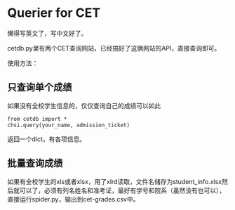 # Querier for CET

懒得写英文了，写中文好了。

cetdb.py里有两个CET查询网站，已经搞好了这俩网站的API，直接查询即可。

使用方法：

## 只查询单个成绩

如果没有全校学生信息的，仅仅查询自己的成绩可以如此

```
from cetdb import *
chsi.query(your_name, admission_ticket)
```

返回一个dict，有各项信息。

## 批量查询成绩

如果有全校学生的xls或者xlsx，用了xlrd读取，文件名储存为student\_info.xlsx然后就可以了，必须有列名姓名和准考证，最好有学号和院系（虽然没有也可以），直接运行spider.py，输出到cet-grades.csv中。

